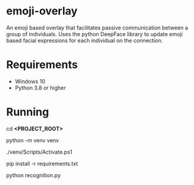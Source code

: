 # emoji-overlay
An emoji based overlay that facilitates passive communication between a group of individuals. Uses the python DeepFace library to update emoji based facial expressions for each individual on the connection.

# Requirements
- Windows 10
- Python 3.8 or higher

# Running
cd **<PROJECT_ROOT>**

python -m venv venv 

./venv/Scripts/Activate.ps1

pip install -r requirements.txt

python recognition.py
